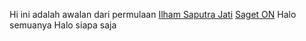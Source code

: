 Hi ini adalah awalan dari permulaan
[Ilham Saputra Jati](https://github.com/ilhamsj)
[Saget ON](https://github.com/saget-on)
Halo semuanya
Halo siapa saja
